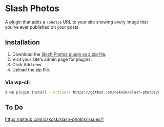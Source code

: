 # Slash Photos

A plugin that adds a `/photos` URL to your site showing every image that you've ever published on your posts.


## Installation


1. Download the [Slash Photos plugin as a zip file](https://github.com/oskosk/slash-photos/archive/master.zip). 
2. Visit your site's admin page for plugins.
3. Click Add new.
4. Upload the zip file.

### Via wp-cli

```sh
$ wp plugin install --activate https://github.com/oskosk/slash-photos/archive/master.zip
```



## To Do

https://github.com/oskosk/slash-photos/issues/1
